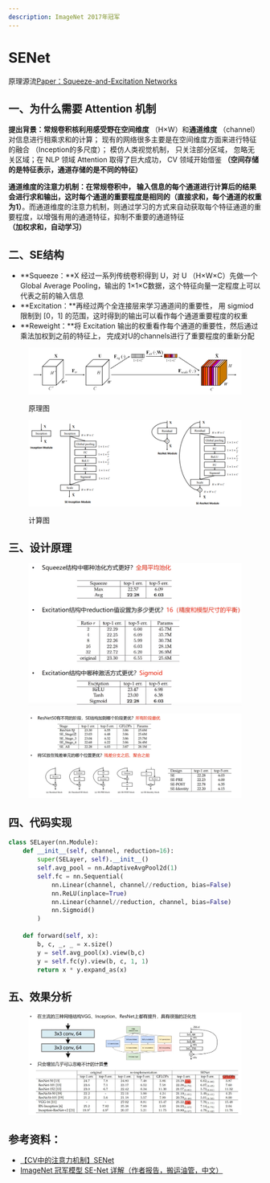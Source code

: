 ```yaml
---
description: ImageNet 2017年冠军
---
```


# SENet

原理源流[Paper：Squeeze-and-Excitation Networks](https://arxiv.org/abs/1709.01507)

## 一、为什么需要 Attention 机制

**提出背景：**常规卷积核利用感受野在**空间维度** （H×W）和**通道维度** （channel）对信息进行相乘求和的计算； 现有的网络很多主要是在空间维度方面来进行特征的融合 （Inception的多尺度）； 模仿人类视觉机制， 只关注部分区域， 忽略无关区域；在 NLP 领域 Attention 取得了巨大成功， CV 领域开始借鉴 **（空间存储的是特征表示，通道存储的是不同的特征）**

**通道维度的注意力机制：**在常规卷积中， 输入信息的每个通道进行计算后的结果会进行求和输出，这时每个通道的重要程度是相同的**（直接求和，每个通道的权重为1）**。而通道维度的注意力机制，则通过学习的方式来自动获取每个特征通道的重要程度，以增强有用的通道特征，抑制不重要的通道特征 **（加权求和，自动学习）**

## 二、SE结构

* **Squeeze：**X 经过一系列传统卷积得到 U，对 U （H×W×C）先做一个 Global Average Pooling，输出的 1×1×C数据，这个特征向量一定程度上可以代表之前的输入信息
* **Excitation：**再经过两个全连接层来学习通道间的重要性， 用 sigmiod 限制到 \[0，1] 的范围，这时得到的输出可以看作每个通道重要程度的权重
* **Reweight：**将 Excitation 输出的权重看作每个通道的重要性，然后通过乘法加权到之前的特征上， 完成对U的channels进行了重要程度的重新分配

<figure><img src="../../.gitbook/assets/image (40).png" alt=""><figcaption><p>原理图</p></figcaption></figure>

<figure><img src="../../.gitbook/assets/image (41).png" alt=""><figcaption><p>计算图</p></figcaption></figure>

## 三、设计原理

<figure><img src="../../.gitbook/assets/image (1).png" alt=""><figcaption></figcaption></figure>

<figure><img src="../../.gitbook/assets/image (39).png" alt=""><figcaption></figcaption></figure>

## 四、代码实现

```python
class SELayer(nn.Module):
    def __init__(self, channel, reduction=16):
        super(SELayer, self).__init__()
        self.avg_pool = nn.AdaptiveAvgPool2d(1)
        self.fc = nn.Sequential(
            nn.Linear(channel, channel//reduction, bias=False)
            nn.ReLU(inplace=True)
            nn.Linear(channel//reduction, channel, bias=False)
            nn.Sigmoid()
        )
    
    def forward(self, x):
        b, c, _, _ = x.size()
        y = self.avg_pool(x).view(b,c)
        y = self.fc(y).view(b, c, 1, 1)
        return x * y.expand_as(x)
```

## 五、效果分析

<figure><img src="../../.gitbook/assets/8f06d9030a1330818d43a4723e81b00.png" alt=""><figcaption></figcaption></figure>

## 参考资料：

* [【CV中的注意力机制】SENet](https://www.bilibili.com/video/BV1QA411F7rR/?spm\_id\_from=333.337.search-card.all.click\&vd\_source=4afb0374462e2a6a5fe3309f3b19500d)
* [ImageNet 冠军模型 SE-Net 详解（作者报告，搬运油管，中文）](https://www.bilibili.com/video/BV1Up4y187qb/?spm\_id\_from=333.337.search-card.all.click\&vd\_source=4afb0374462e2a6a5fe3309f3b19500d)
